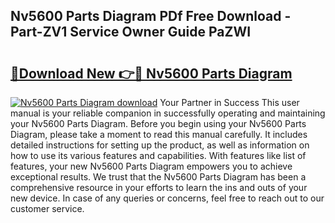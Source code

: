 ## Nv5600 Parts Diagram PDf Free Download - Part-ZV1 Service Owner Guide PaZWI

# <h2><a href="http://dfpu6r.blite.top/?on=Nv5600+Parts+Diagram">🔗Download New 👉🔴 Nv5600 Parts Diagram</a></h2>

[![Nv5600 Parts Diagram download](https://i.imgur.com/lujVjoI.png)](http://dfpu6r.blite.top/?on=Nv5600+Parts+Diagram)
Your Partner in Success This user manual is your reliable companion in successfully operating and maintaining your Nv5600 Parts Diagram. Before you begin using your Nv5600 Parts Diagram, please take a moment to read this manual carefully. It includes detailed instructions for setting up the product, as well as information on how to use its various features and capabilities. With features like list of features, your new Nv5600 Parts Diagram empowers you to achieve exceptional results. We trust that the Nv5600 Parts Diagram has been a comprehensive resource in your efforts to learn the ins and outs of your new device. In case of any queries or concerns, feel free to reach out to our customer service.
